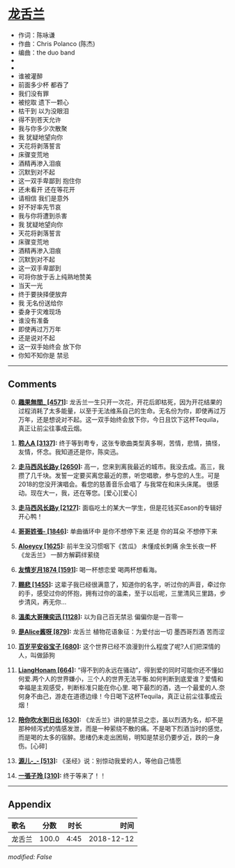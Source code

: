 # [龙舌兰](https://music.163.com/song?id=1323302907)

* 作词：陈咏谦
* 作曲：Chris Polanco (陈杰)
* 编曲：the duo band
*
*
* 谁被灌醉
* 前面多少杯 都吞了
* 我们没有罪
* 被挖取 遗下一颗心
* 枯干到 以为没眼泪
* 得不到苍天允许
* 我与你多少次散聚
* 我 犹疑地望向你
* 天花将剥落誓言
* 床骤变荒地
* 酒精再渗入泪痕
* 沉默到对不起
* 这一双手卑鄙到 抱住你
* 还未看开 还在等花开
* 请相信 我们是意外
* 好不好率先节哀
* 我与你将遭到杀害
* 我 犹疑地望向你
* 天花将剥落誓言
* 床骤变荒地
* 酒精再渗入泪痕
* 沉默到对不起
* 这一双手卑鄙到
* 可将你放于舌上纯熟地赞美
* 当天一光
* 终于要抉择便放弃
* 我 无名份送给你
* 委身于灾难现场
* 谁没有准备
* 即使再过万万年
* 还是说对不起
* 这一双手始终会 放下你
* 你知不知你是 禁忌


---

## Comments
0. **[趣果無間_ \[4571\]](https://music.163.com/#/user/home?id=278397654):** 龙舌兰一生只开一次花，开花后即枯死，因为开花结果的过程消耗了太多能量，以至于无法维系自己的生命。无名份为你，即使再过万万年，还是想说对不起。这一双手始终会放下你，今日且饮下这杯Tequila，真正让前尘往事成云烟。

1. **[聆人A \[3137\]](https://music.163.com/#/user/home?id=112789481):** 终于等到粤专，这张专歌曲类型真多啊，苦情，悲情，搞怪，友情，怀念。我知道还是你，陈奕迅。

2. **[走马西风长路y \[2650\]](https://music.163.com/#/user/home?id=381017006):** 高一，您来到离我最近的城市。我没去成。高三，我攒了几千块。发誓一定要买离您最近的票，听您唱歌，参与您的人生。可是2018的您没开演唱会。看您的慈善音乐会唱了 与我常在和床头床尾。 很感动。现在大一，我，还在等您。[爱心][爱心]

3. **[走马西风长路y \[2127\]](https://music.163.com/#/user/home?id=381017006):** 面临吃土的某大一学生，但是花钱买Eason的专辑好开心鸭！

4. **[哥哥姓張- \[1846\]](https://music.163.com/#/user/home?id=25531188):** 单曲循环中是你不想停下来 还是 你的耳朵 不想停下来

5. **[Aloeycy \[1625\]](https://music.163.com/#/user/home?id=254531179):** 前半生没习惯咽下《苦瓜》 未懂成长刺痛 余生长夜一杯《龙舌兰》 一醉方解羁绊萦绕

6. **[友情岁月1874 \[1591\]](https://music.163.com/#/user/home?id=332744774):** 喝一杯想恋爱 喝两杯想看海。

7. **[赐悲 \[1455\]](https://music.163.com/#/user/home?id=307407206):** 这辈子我已经很满意了，知道你的名字，听过你的声音，牵过你的手，感受过你的怀抱，拥有过你的温柔，至于以后呢，三里清风三里路，步步清风，再无你…

8. **[溫柔大哥陳奕迅 \[1128\]](https://music.163.com/#/user/home?id=267154497):** 以为自己百无禁忌 偏偏你是一百零一

9. **[是Alice酱呀 \[879\]](https://music.163.com/#/user/home?id=74139823):** 龙舌兰 植物花语象征：为爱付出一切 墨西哥烈酒    苦而涩

10. **[百岁平安谷宝子 \[680\]](https://music.163.com/#/user/home?id=434269296):** 这个世界已经不浪漫到什么程度了呢?人们把深情的人，叫做舔狗

11. **[LiangHonam \[664\]](https://music.163.com/#/user/home?id=88578481):** “得不到的永远在骚动”，得到爱的同时可能你还不懂如何爱.两个人的世界嫌小，三个人的世界无法平衡.如何判断到底爱谁？爱情和幸福是主观感受，判断标准只能在你心里. 喝下最烈的酒，选一个最爱的人.奈何身不由己，游走在道德边缘！今日喝下这杯Tequila，真正让前尘往事成云烟！

12. **[陪你吹水到日出 \[630\]](https://music.163.com/#/user/home?id=340943682):** 《龙舌兰》讲的是禁忌之恋，虽以烈酒为名，却不是那种倾泻式的情感发泄，而是一种萦绕不散的痛。不是喝下烈酒当时的感觉，而是喝的太多的宿醉。思绪仍未走出困局，明知是禁忌仍要步近，跌的一身伤。[心碎]

13. **[源儿-_- \[513\]](https://music.163.com/#/user/home?id=394951284):** 《圣经》说：别惊动我爱的人，等他自己情愿

14. **[一張子玲 \[310\]](https://music.163.com/#/user/home?id=254801169):** 终于等来了！！



---

## Appendix

|歌名|分数|时长|时间|
|:---|:---:|---:|---:|
|龙舌兰|100.0|4:45|2018-12-12

*modified: False*